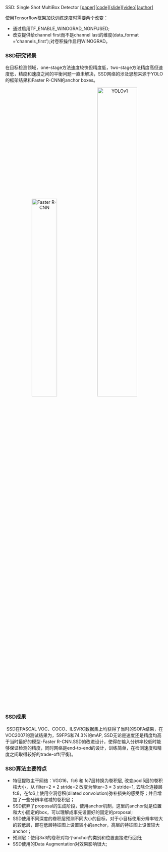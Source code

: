 SSD: Single Shot MultiBox Detector [[paper\]](https://arxiv.org/abs/1512.02325)[[code\]](https://github.com/weiliu89/caffe/tree/ssd)[[slide\]](http://www.cs.unc.edu/~wliu/papers/ssd_eccv2016_slide.pdf)[[video\]](https://drive.google.com/file/d/0BzKzrI_SkD1_R09NcjM1eElLcWc/view)[[author\]](http://www.cs.unc.edu/~wliu/)

使用Tensorflow框架加快训练速度时需要两个改变：

* 通过启用TF_ENABLE_WINOGRAD_NONFUSED;
* 改变提供给channel first而不是channel last的维度(data_format ='channels_first');对卷积操作启用WINOGRAD。



### SSD研究背景

​         在目标检测领域，one-stage方法速度较快但精度低，two-stage方法精度高但速度低，精度和速度之间的平衡问题一直未解决，SSD网络的涉及思想来源于YOLO的框架结果和Faster R-CNN的anchor boxes。

<center class="half">    
    <img src="../pic/fasterrcnn.jpg" width="40%" title="Faster R-CNN"/>    
    <img src="../pic/yolov1.jpg" width="50%" title="YOLOv1"/>   
</center>


### SSD成果

​		SSD在PASCAL VOC、COCO、ILSVRC数据集上均获得了当时的SOFA结果，在VOC2007的测试结果为，59FPS和74.3%的mAP, SSD无论是速度还是精度均高于当时最好的模型-Faster R-CNN.SSD的改进设计，使得在输入分辨率较低时能够保证检测的精度，同时网络是end-to-end的设计，训练简单，在检测速度和精度之间取得较好的trade-off(平衡)。

### SSD算法主要特点

- 特征提取主干网络：VGG16，fc6 和 fc7层转换为卷积层,  改变pool5层的卷积核大小，从 filter=2 × 2 stride=2 改变为filter=3 × 3 stride=1, 去除全连接层fc8，在fc6上使用空洞卷积(dilated convolution)弥补损失的感受野；并且增加了一些分辨率递减的卷积层；
- SSD摈弃了proposal的生成阶段，使用anchor机制，这里的anchor就是位置和大小固定的box，可以理解成事先设置好的固定的proposal;
- SSD使用不同深度的卷积层预测不同大小的目标，对于小目标使用分辨率较大的较低层，即在低层特征图上设置较小的anchor，高层的特征图上设置较大anchor；
- 预测层：使用3x3的卷积对每个anchor的类别和位置直接进行回归;
- SSD使用的Data Augmentation对效果影响很大;





